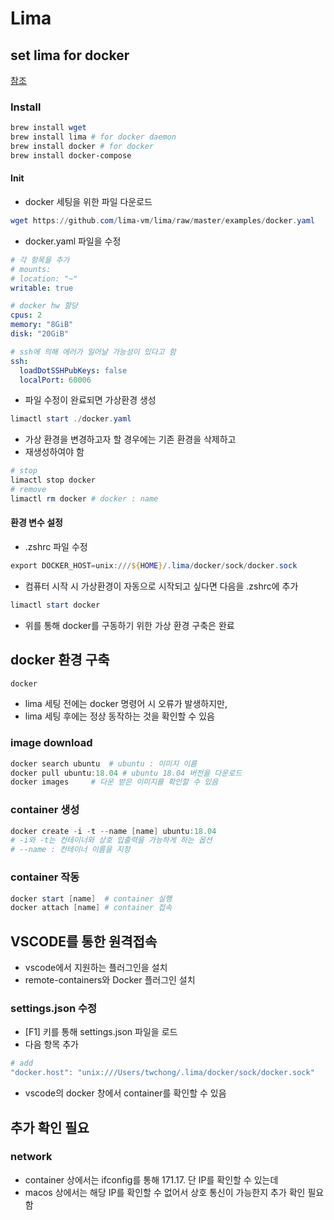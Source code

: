 # Lima

## set lima for docker

[참조](https://qiita.com/akinami/items/d38b9e7c7f37bd070f40)

### Install

```powershell
brew install wget
brew install lima # for docker daemon
brew install docker # for docker
brew install docker-compose
```

#### Init

- docker 세팅을 위한 파일 다운로드

```powershell
wget https://github.com/lima-vm/lima/raw/master/examples/docker.yaml
```

- docker.yaml 파일을 수정

```yml
# 각 항목을 추가
# mounts:
# location: "~"
writable: true

# docker hw 할당
cpus: 2
memory: "8GiB"
disk: "20GiB"

# ssh에 의해 에러가 일어날 가능성이 있다고 함
ssh:
  loadDotSSHPubKeys: false
  localPort: 60006
```

- 파일 수정이 완료되면 가상환경 생성

```powershell
limactl start ./docker.yaml
```

- 가상 환경을 변경하고자 할 경우에는 기존 환경을 삭제하고
- 재생성하여야 함

```powershell
# stop
limactl stop docker
# remove
limactl rm docker # docker : name
```

#### 환경 변수 설정

- .zshrc 파일 수정

```powershell
export DOCKER_HOST=unix:///${HOME}/.lima/docker/sock/docker.sock
```

- 컴퓨터 시작 시 가상환경이 자동으로 시작되고 싶다면 다음을 .zshrc에 추가

```powershell
limactl start docker
```

- 위를 통해 docker를 구동하기 위한 가상 환경 구축은 완료

## docker 환경 구축

```powershell
docker
```

- lima 세팅 전에는 docker 명령어 시 오류가 발생하지만,
- lima 세팅 후에는 정상 동작하는 것을 확인할 수 있음

### image download

```powershell
docker search ubuntu  # ubuntu : 이미지 이름
docker pull ubuntu:18.04 # ubuntu 18.04 버전을 다운로드
docker images     # 다운 받은 이미지를 확인할 수 있음
```

### container 생성

```powershell
docker create -i -t --name [name] ubuntu:18.04
# -i와 -t는 컨테이너와 상호 입출력을 가능하게 하는 옵션
# --name : 컨테이너 이름을 지정
```

### container 작동

```powershell
docker start [name]  # container 실행
docker attach [name] # container 접속
```

## VSCODE를 통한 원격접속

- vscode에서 지원하는 플러그인을 설치
- remote-containers와 Docker 플러그인 설치

### settings.json 수정

- [F1] 키를 통해 settings.json 파일을 로드
- 다음 항목 추가

```powershell
# add
"docker.host": "unix:///Users/twchong/.lima/docker/sock/docker.sock"
```

- vscode의 docker 창에서 container를 확인할 수 있음

## 추가 확인 필요

### network

- container 상에서는 ifconfig를 통해 171.17. 단 IP를 확인할 수 있는데
- macos 상에서는 해당 IP를 확인할 수 없어서 상호 통신이 가능한지 추가 확인 필요함
